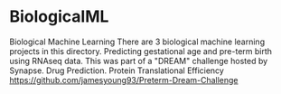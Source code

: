 # BiologicalML
Biological Machine Learning  There are 3 biological machine learning projects in this directory.  Predicting gestational age and pre-term birth using RNAseq data. This was part of a "DREAM" challenge hosted by Synapse.  Drug Prediction.  Protein Translational Efficiency  https://github.com/jamesyoung93/Preterm-Dream-Challenge
